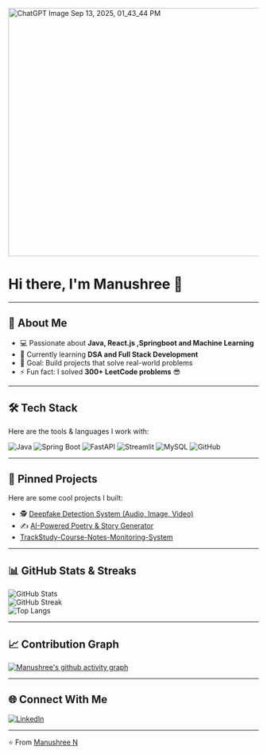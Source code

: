 <img width="1000" height="500" alt="ChatGPT Image Sep 13, 2025, 01_43_44 PM" src="https://github.com/user-attachments/assets/4e52bad6-1819-49e7-a2a2-cae25feeb740" /><!-- 🎉 GitHub Profile README 🎉 -->

# Hi there, I'm Manushree 👋  



---

## 🚀 About Me
- 💻 Passionate about **Java, React.js ,Springboot and Machine Learning**  
- 🌱 Currently learning **DSA and Full Stack Development**  
- 🎯 Goal: Build projects that solve real-world problems  
- ⚡ Fun fact: I solved **300+ LeetCode problems** 😎  

---

## 🛠️ Tech Stack
Here are the tools & languages I work with:

![Java](https://img.shields.io/badge/Java-ED8B00?style=for-the-badge&logo=java&logoColor=white)
![Spring Boot](https://img.shields.io/badge/SpringBoot-6DB33F?style=for-the-badge&logo=springboot&logoColor=white)
![FastAPI](https://img.shields.io/badge/FastAPI-009688?style=for-the-badge&logo=fastapi&logoColor=white)
![Streamlit](https://img.shields.io/badge/Streamlit-FF4B4B?style=for-the-badge&logo=streamlit&logoColor=white)
![MySQL](https://img.shields.io/badge/MySQL-005C84?style=for-the-badge&logo=mysql&logoColor=white)
![GitHub](https://img.shields.io/badge/GitHub-100000?style=for-the-badge&logo=github&logoColor=white)

---

## 📌 Pinned Projects
Here are some cool projects I built:

 
- 🕵️ [Deepfake Detection System (Audio, Image, Video)](https://github.com/manushree10/Deepshield-Federated-AI-Against-Deepfakes)  
- ✍️ [AI-Powered Poetry & Story Generator](https://github.com/manushree10/poetry-Generator)
- [TrackStudy-Course-Notes-Monitoring-System](https://github.com/manushree10/TrackStudy-Course-Notes-Monitoring-System)


---

## 📊 GitHub Stats & Streaks
![GitHub Stats](https://github-readme-stats.vercel.app/api?username=manushree10&show_icons=true&theme=radical)  
![GitHub Streak](https://github-readme-streak-stats.herokuapp.com/?user=manushree10&theme=radical)  
![Top Langs](https://github-readme-stats.vercel.app/api/top-langs/?username=manushree10&layout=compact&theme=radical)  

---

## 📈 Contribution Graph
[![Manushree's github activity graph](https://github-readme-activity-graph.vercel.app/graph?username=manushree10&theme=react-dark)](https://github.com/ashutosh00710/github-readme-activity-graph)

---

## 🌐 Connect With Me
[![LinkedIn](https://img.shields.io/badge/LinkedIn-0A66C2?style=for-the-badge&logo=linkedin&logoColor=white)](https://www.linkedin.com/in/manushree-n-2470a825a/)  
  

---

⭐️ From [Manushree N](https://github.com/manushree10)  
